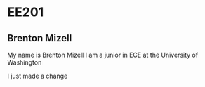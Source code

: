 # EE201
## Brenton Mizell

My name is Brenton Mizell
I am a junior in ECE at the University of Washington

I just made a change